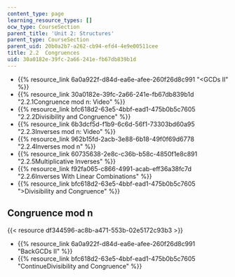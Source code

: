 ```yaml
---
content_type: page
learning_resource_types: []
ocw_type: CourseSection
parent_title: 'Unit 2: Structures'
parent_type: CourseSection
parent_uid: 20b0a2b7-a262-cb94-efd4-4e9e00511cee
title: 2.2  Congruences
uid: 30a0182e-39fc-2a66-241e-fb67db839b1d
---
```


*   {{% resource_link 6a0a922f-d84d-ea6e-afee-260f26d8c991 "\<GCDs II" %}}
*   {{% resource_link 30a0182e-39fc-2a66-241e-fb67db839b1d "2.2.1Congruence mod n: Video" %}}
*   {{% resource_link bfc618d2-63e5-4bbf-ead1-475b0b5c7605 "2.2.2Divisibility and Congruence" %}}
*   {{% resource_link 6b3dcf5d-f1b9-6c6d-56f1-73303bd60a95 "2.2.3Inverses mod n: Video" %}}
*   {{% resource_link 962b15fd-2acb-3e88-6b18-49f0f69d6778 "2.2.4Inverses mod n" %}}
*   {{% resource_link 60735638-2e8c-c36b-b58c-4850f1e8c891 "2.2.5Multiplicative Inverses" %}}
*   {{% resource_link f92fa065-c866-4991-acab-eff36a38fc7d "2.2.6Inverses With Linear Combinations" %}}
*   {{% resource_link bfc618d2-63e5-4bbf-ead1-475b0b5c7605 "\>Divisibility and Congruence" %}}

Congruence mod n
----------------

{{< resource df344596-ac8b-a471-553b-02e5172c93b3 >}}

*   {{% resource_link 6a0a922f-d84d-ea6e-afee-260f26d8c991 "BackGCDs II" %}}
*   {{% resource_link bfc618d2-63e5-4bbf-ead1-475b0b5c7605 "ContinueDivisibility and Congruence" %}}